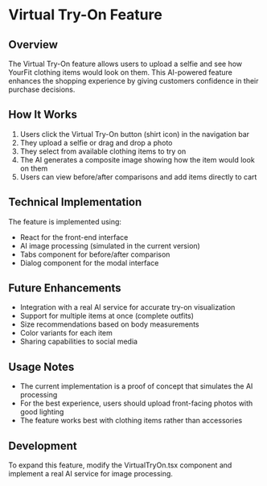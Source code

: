 # Virtual Try-On Feature

## Overview
The Virtual Try-On feature allows users to upload a selfie and see how YourFit clothing items would look on them. This AI-powered feature enhances the shopping experience by giving customers confidence in their purchase decisions.

## How It Works
1. Users click the Virtual Try-On button (shirt icon) in the navigation bar
2. They upload a selfie or drag and drop a photo
3. They select from available clothing items to try on
4. The AI generates a composite image showing how the item would look on them
5. Users can view before/after comparisons and add items directly to cart

## Technical Implementation
The feature is implemented using:
- React for the front-end interface
- AI image processing (simulated in the current version)
- Tabs component for before/after comparison
- Dialog component for the modal interface

## Future Enhancements
- Integration with a real AI service for accurate try-on visualization
- Support for multiple items at once (complete outfits)
- Size recommendations based on body measurements
- Color variants for each item
- Sharing capabilities to social media

## Usage Notes
- The current implementation is a proof of concept that simulates the AI processing
- For the best experience, users should upload front-facing photos with good lighting
- The feature works best with clothing items rather than accessories

## Development
To expand this feature, modify the VirtualTryOn.tsx component and implement a real AI service for image processing. 